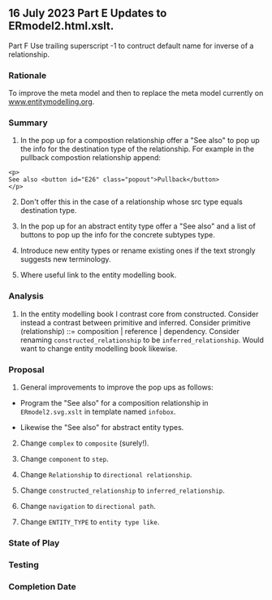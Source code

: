 

## 16 July 2023 Part E Updates to ERmodel2.html.xslt.


   Part F Use trailing superscript -1 to contruct default name for inverse of a relationship.



### Rationale 
To improve the meta model and then to replace the meta model currently on www.entitymodelling.org.

### Summary  
1. In the pop up for a compostion relationship offer a "See also" to pop up the info for the destination type of the relationship.
For example in the pullback compostion relationship append: 
```
<p>
See also <button id="E26" class="popout">Pullback</button>
</p>
```
2. Don't offer this in the case of a relationship whose src type equals destination type.

3. In the pop up for an abstract entity type offer a "See also" and a list of  buttons to pop up the info for the concrete subtypes type.

4. Introduce new entity types or rename existing ones if the text strongly suggests new terminology. 

5. Where useful link to the entity modelling book.

### Analysis
1. In the entity modelling book I contrast core from constructed. Consider instead a contrast between primitive and inferred.
Consider primitive (relationship) ::= composition | reference | dependency. 
Consider renaming `constructed_relationship` to be `inferred_relationship`.
Would want to change entity modelling book likewise.   

### Proposal
1. General improvements to  improve the pop ups as follows:

- Program the "See also" for a composition relationship in `ERmodel2.svg.xslt` in template named `infobox`.

- Likewise the "See also" for abstract entity types.

2. Change `complex` to `composite` (surely!).

3. Change `component` to `step`.

3. Change `Relationship` to `directional relationship`.

4. Change `constructed_relationship` to `inferred_relationship`.

5. Change `navigation` to `directional path`.

6. Change `ENTITY_TYPE` to `entity type like`.

### State of Play


### Testing

### Completion Date


